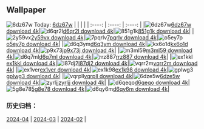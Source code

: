 ## Wallpaper
![6dz67w](https://w.wallhaven.cc/full/6d/wallhaven-6dz67w.png) Today: [6dz67w](https://th.wallhaven.cc/small/6d/6dz67w.jpg)
|      |      |      |
| :----: | :----: | :----: |
|![6dz67w](https://th.wallhaven.cc/small/6d/6dz67w.jpg)[6dz67w download 4k](https://wallhaven.cc/w/6dz67w)|![d6qr2l](https://th.wallhaven.cc/small/d6/d6qr2l.jpg)[d6qr2l download 4k](https://wallhaven.cc/w/d6qr2l)|![851g1k](https://th.wallhaven.cc/small/85/851g1k.jpg)[851g1k download 4k](https://wallhaven.cc/w/851g1k)|
|![2y59vx](https://th.wallhaven.cc/small/2y/2y59vx.jpg)[2y59vx download 4k](https://wallhaven.cc/w/2y59vx)|![7pqrlv](https://th.wallhaven.cc/small/7p/7pqrlv.jpg)[7pqrlv download 4k](https://wallhaven.cc/w/7pqrlv)|![o5ey7p](https://th.wallhaven.cc/small/o5/o5ey7p.jpg)[o5ey7p download 4k](https://wallhaven.cc/w/o5ey7p)|
|![d6q3ym](https://th.wallhaven.cc/small/d6/d6q3ym.jpg)[d6q3ym download 4k](https://wallhaven.cc/w/d6q3ym)|![kx6o1d](https://th.wallhaven.cc/small/kx/kx6o1d.jpg)[kx6o1d download 4k](https://wallhaven.cc/w/kx6o1d)|![p9x73j](https://th.wallhaven.cc/small/p9/p9x73j.jpg)[p9x73j download 4k](https://wallhaven.cc/w/p9x73j)|
|![m3ml59](https://th.wallhaven.cc/small/m3/m3ml59.jpg)[m3ml59 download 4k](https://wallhaven.cc/w/m3ml59)|![d6q7ml](https://th.wallhaven.cc/small/d6/d6q7ml.jpg)[d6q7ml download 4k](https://wallhaven.cc/w/d6q7ml)|![rrz887](https://th.wallhaven.cc/small/rr/rrz887.jpg)[rrz887 download 4k](https://wallhaven.cc/w/rrz887)|
|![ex1kkl](https://th.wallhaven.cc/small/ex/ex1kkl.jpg)[ex1kkl download 4k](https://wallhaven.cc/w/ex1kkl)|![l87dj2](https://th.wallhaven.cc/small/l8/l87dj2.jpg)[l87dj2 download 4k](https://wallhaven.cc/w/l87dj2)|![vqrr2m](https://th.wallhaven.cc/small/vq/vqrr2m.jpg)[vqrr2m download 4k](https://wallhaven.cc/w/vqrr2m)|
|![ex1ver](https://th.wallhaven.cc/small/ex/ex1ver.jpg)[ex1ver download 4k](https://wallhaven.cc/w/ex1ver)|![ex1k98](https://th.wallhaven.cc/small/ex/ex1k98.jpg)[ex1k98 download 4k](https://wallhaven.cc/w/ex1k98)|![gplwg3](https://th.wallhaven.cc/small/gp/gplwg3.jpg)[gplwg3 download 4k](https://wallhaven.cc/w/gplwg3)|
|![vqrpll](https://th.wallhaven.cc/small/vq/vqrpll.jpg)[vqrpll download 4k](https://wallhaven.cc/w/vqrpll)|![6dze5w](https://th.wallhaven.cc/small/6d/6dze5w.jpg)[6dze5w download 4k](https://wallhaven.cc/w/6dze5w)|![zyrljj](https://th.wallhaven.cc/small/zy/zyrljj.jpg)[zyrljj download 4k](https://wallhaven.cc/w/zyrljj)|
|![d6qeqo](https://th.wallhaven.cc/small/d6/d6qeqo.jpg)[d6qeqo download 4k](https://wallhaven.cc/w/d6qeqo)|![5g8e78](https://th.wallhaven.cc/small/5g/5g8e78.jpg)[5g8e78 download 4k](https://wallhaven.cc/w/5g8e78)|![d6qy6m](https://th.wallhaven.cc/small/d6/d6qy6m.jpg)[d6qy6m download 4k](https://wallhaven.cc/w/d6qy6m)|

### 历史归档：
[2024-04](https://github.com/april-projects/april-wallpaper/tree/main/picture/2024-04/) | [2024-03](https://github.com/april-projects/april-wallpaper/tree/main/picture/2024-03/) | [2024-02](https://github.com/april-projects/april-wallpaper/tree/main/picture/2024-02/) | 